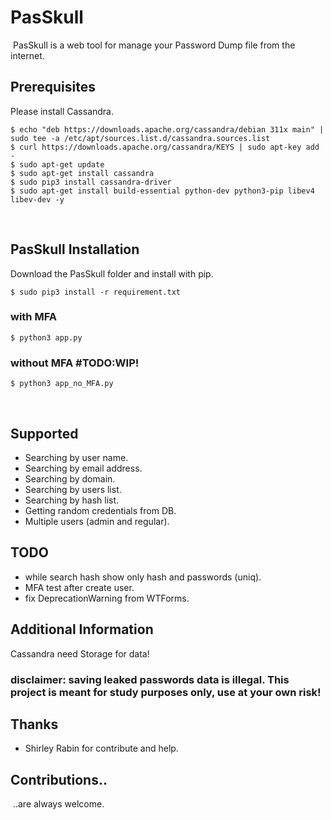 # PasSkull
​
PasSkull is a web tool for manage your Password Dump file from the internet.

## Prerequisites

Please install Cassandra.
```
$ echo "deb https://downloads.apache.org/cassandra/debian 311x main" | sudo tee -a /etc/apt/sources.list.d/cassandra.sources.list
$ curl https://downloads.apache.org/cassandra/KEYS | sudo apt-key add -
$ sudo apt-get update
$ sudo apt-get install cassandra
$ sudo pip3 install cassandra-driver
$ sudo apt-get install build-essential python-dev python3-pip libev4 libev-dev -y
```
​
## PasSkull Installation
Download the PasSkull folder and install with pip.
​
```shell
$ sudo pip3 install -r requirement.txt
```

### with MFA
```shell
$ python3 app.py
```

### without MFA #TODO:WIP!
```shell
$ python3 app_no_MFA.py
```
​
## Supported ​
 * Searching by user name.
 * Searching by email address.
 * Searching by domain.
 * Searching by users list.
 * Searching by hash list.
 * Getting random credentials from DB.
 * Multiple users (admin and regular).
   
## TODO

 * while search hash show only hash and passwords (uniq).
 * MFA test after create user.
 * fix DeprecationWarning from WTForms.
 
## Additional Information
  Cassandra need Storage for data!
### disclaimer: saving leaked passwords data is illegal. This project is meant for study purposes only, use at your own risk!

## Thanks
* Shirley Rabin for contribute and help.

## Contributions..
​
..are always welcome.
